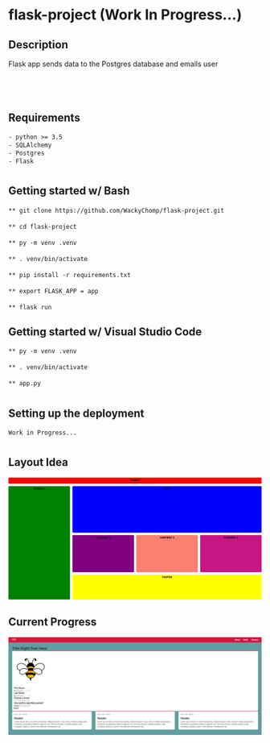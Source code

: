 
# flask-project (Work In Progress...)


## Description
<p>Flask app sends data to the Postgres database and emails user
</p>

#

<br>

## Requirements
```
- python >= 3.5
- SQLAlchemy
- Postgres
- Flask
```

#

## Getting started w/ Bash
```
** git clone https://github.com/WackyChomp/flask-project.git

** cd flask-project

** py -m venv .venv

** . venv/bin/activate

** pip install -r requirements.txt

** export FLASK_APP = app

** flask run
```

## Getting started w/ Visual Studio Code
```
** py -m venv .venv

** . venv/bin/activate

** app.py
```

#

## Setting up the deployment
```
Work in Progress...
```

#

## Layout Idea
![Screenshot](./layout_idea/layout_idea.PNG)

## Current Progress
![Screenshot](./layout_idea/1-wip.PNG)